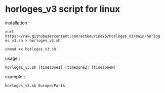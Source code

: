# horloges_v3 script for linux

installation :


```curl https://raw.githubusercontent.com/echkourine25/horloges_v3/main/horloges_v3.sh > horloges_v3.sh```


```chmod +x horloges_v3.sh```


usage :


```horloges_v3.sh [timezone1] [timezone2] [timezoneN]```


example :


```horloges_v3.sh Europe/Paris```
